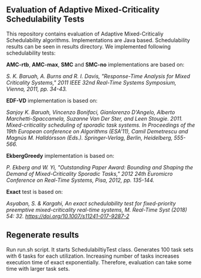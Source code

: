## Evaluation of Adaptive Mixed-Criticality Schedulability Tests

This repository contains evaluation of Adaptive Mixed-Criticaliy Schedulability algorithms. Implementations are Java based. Schedulability results
can be seen in results directory. We implemented following schedulability tests:

**AMC-rtb**, **AMC-max**, **SMC** and **SMC-no** implementations are based on: 

*S. K. Baruah, A. Burns and R. I. Davis, "Response-Time Analysis for Mixed Criticality Systems," 2011 IEEE 32nd Real-Time Systems Symposium, Vienna, 2011, pp. 34-43.*

**EDF-VD** implementation is based on:

*Sanjoy K. Baruah, Vincenzo Bonifaci, Gianlorenzo D'Angelo, Alberto Marchetti-Spaccamela, Suzanne Van Der Ster, and Leen Stougie. 2011. Mixed-criticality scheduling of sporadic task systems. In Proceedings of the 19th European conference on Algorithms (ESA'11), Camil Demetrescu and Magnús M. Halldórsson (Eds.). Springer-Verlag, Berlin, Heidelberg, 555-566.*

**EkbergGreedy** implementation is based on:

*P. Ekberg and W. Yi, "Outstanding Paper Award: Bounding and Shaping the Demand of Mixed-Criticality Sporadic Tasks," 2012 24th Euromicro Conference on Real-Time Systems, Pisa, 2012, pp. 135-144.*

**Exact** test is based on:

*Asyaban, S. & Kargahi, An exact schedulability test for fixed-priority preemptive mixed-criticality real-time systems, M. Real-Time Syst (2018) 54: 32. https://doi.org/10.1007/s11241-017-9287-2*

## Regenerate results

Run run.sh script. It starts SchedulabiltiyTest class. Generates 100 task sets with 6 tasks for each utilization. Increasing
number of tasks increases execution time of exact exponentially. Therefore, evaluation can take some time with larger task sets.
